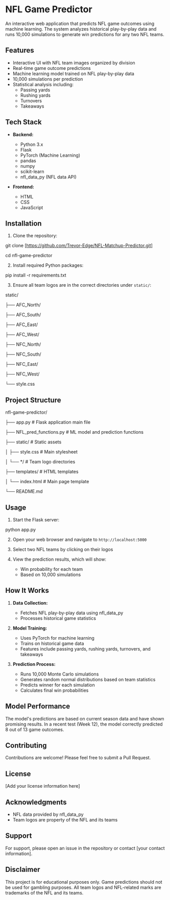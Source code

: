 # NFL Game Predictor

An interactive web application that predicts NFL game outcomes using machine learning. The system analyzes historical play-by-play data and runs 10,000 simulations to generate win predictions for any two NFL teams.

## Features

- Interactive UI with NFL team images organized by division
- Real-time game outcome predictions
- Machine learning model trained on NFL play-by-play data
- 10,000 simulations per prediction
- Statistical analysis including:
  - Passing yards
  - Rushing yards
  - Turnovers
  - Takeaways

## Tech Stack

- **Backend:**
  - Python 3.x
  - Flask
  - PyTorch (Machine Learning)
  - pandas
  - numpy
  - scikit-learn
  - nfl_data_py (NFL data API)

- **Frontend:**
  - HTML
  - CSS
  - JavaScript

## Installation

1. Clone the repository:

git clone [https://github.com/Trevor-Edge/NFL-Matchup-Predictor.git]

cd nfl-game-predictor

2. Install required Python packages:

pip install -r requirements.txt

3. Ensure all team logos are in the correct directories under `static/`:

static/

├── AFC_North/

├── AFC_South/

├── AFC_East/

├── AFC_West/

├── NFC_North/

├── NFC_South/

├── NFC_East/

├── NFC_West/

└── style.css

## Project Structure

nfl-game-predictor/

├── app.py                 # Flask application main file

├── NFL_pred_functions.py  # ML model and prediction functions

├── static/               # Static assets

│   ├── style.css        # Main stylesheet

│   └── */               # Team logo directories

├── templates/           # HTML templates

│   └── index.html      # Main page template

└── README.md

## Usage

1. Start the Flask server:

python app.py

2. Open your web browser and navigate to `http://localhost:5000`

3. Select two NFL teams by clicking on their logos

4. View the prediction results, which will show:
   - Win probability for each team
   - Based on 10,000 simulations

## How It Works

1. **Data Collection:**
   - Fetches NFL play-by-play data using nfl_data_py
   - Processes historical game statistics

2. **Model Training:**
   - Uses PyTorch for machine learning
   - Trains on historical game data
   - Features include passing yards, rushing yards, turnovers, and takeaways

3. **Prediction Process:**
   - Runs 10,000 Monte Carlo simulations
   - Generates random normal distributions based on team statistics
   - Predicts winner for each simulation
   - Calculates final win probabilities

## Model Performance

The model's predictions are based on current season data and have shown promising results. In a recent test (Week 12), the model correctly predicted 8 out of 13 game outcomes.

## Contributing

Contributions are welcome! Please feel free to submit a Pull Request.

## License

[Add your license information here]

## Acknowledgments

- NFL data provided by nfl_data_py
- Team logos are property of the NFL and its teams

## Support

For support, please open an issue in the repository or contact [your contact information].

## Disclaimer

This project is for educational purposes only. Game predictions should not be used for gambling purposes. All team logos and NFL-related marks are trademarks of the NFL and its teams.
